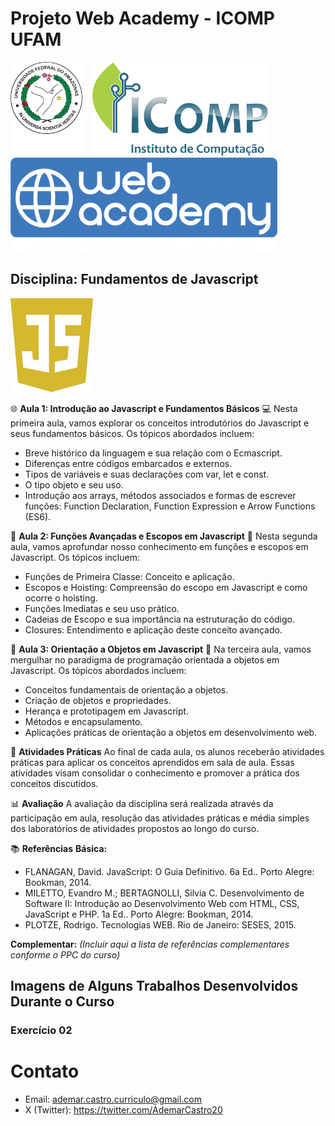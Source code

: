 # Projeto Web Academy - ICOMP UFAM

<a href="https://ufam.edu.br/" target="_blank"><img src="/assets/imgs/ufam.png" height="150px"></a> &nbsp;&nbsp;
<a href="https://icomp.ufam.edu.br/"><img src="/assets/imgs/icomp.png" height="150px"></a> &nbsp;&nbsp;
<a href="https://webacademy.icomp.ufam.edu.br/"><img src="/assets/imgs/webacademy.png" height="150px"></a> <br>

## Disciplina: Fundamentos de Javascript

<a href="https://www.w3schools.com/javascript/"><img src="/assets/imgs/javascript.png" height="150px"></a> <br>

🌐 **Aula 1: Introdução ao Javascript e Fundamentos Básicos** 💻
Nesta primeira aula, vamos explorar os conceitos introdutórios do Javascript e seus fundamentos básicos. Os tópicos abordados incluem:
- Breve histórico da linguagem e sua relação com o Ecmascript.
- Diferenças entre códigos embarcados e externos.
- Tipos de variáveis e suas declarações com var, let e const.
- O tipo objeto e seu uso.
- Introdução aos arrays, métodos associados e formas de escrever funções: Function Declaration, Function Expression e Arrow Functions (ES6).

📝 **Aula 2: Funções Avançadas e Escopos em Javascript** 🔄
Nesta segunda aula, vamos aprofundar nosso conhecimento em funções e escopos em Javascript. Os tópicos incluem:
- Funções de Primeira Classe: Conceito e aplicação.
- Escopos e Hoisting: Compreensão do escopo em Javascript e como ocorre o hoisting.
- Funções Imediatas e seu uso prático.
- Cadeias de Escopo e sua importância na estruturação do código.
- Closures: Entendimento e aplicação deste conceito avançado.

🎯 **Aula 3: Orientação a Objetos em Javascript** 🚀
Na terceira aula, vamos mergulhar no paradigma de programação orientada a objetos em Javascript. Os tópicos abordados incluem:
- Conceitos fundamentais de orientação a objetos.
- Criação de objetos e propriedades.
- Herança e prototipagem em Javascript.
- Métodos e encapsulamento.
- Aplicações práticas de orientação a objetos em desenvolvimento web.

🔧 **Atividades Práticas**
Ao final de cada aula, os alunos receberão atividades práticas para aplicar os conceitos aprendidos em sala de aula. Essas atividades visam consolidar o conhecimento e promover a prática dos conceitos discutidos.

📊 **Avaliação**
A avaliação da disciplina será realizada através da participação em aula, resolução das atividades práticas e média simples dos laboratórios de atividades propostos ao longo do curso.

📚 **Referências**
**Básica:**
- FLANAGAN, David. JavaScript: O Guia Definitivo. 6a Ed.. Porto Alegre: Bookman, 2014.
- MILETTO, Evandro M.; BERTAGNOLLI, Silvia C. Desenvolvimento de Software II: Introdução ao Desenvolvimento Web com HTML, CSS, JavaScript e PHP. 1a Ed.. Porto Alegre: Bookman, 2014.
- PLOTZE, Rodrigo. Tecnologias WEB. Rio de Janeiro: SESES, 2015.

**Complementar:**
*(Incluir aqui a lista de referências complementares conforme o PPC do curso)*

## Imagens de Alguns Trabalhos Desenvolvidos Durante o Curso

### Exercício 02


# Contato
- Email: ademar.castro.curriculo@gmail.com
- X (Twitter): https://twitter.com/AdemarCastro20
